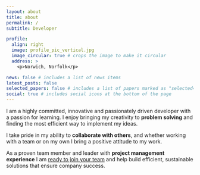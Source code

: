 ```yaml
---
layout: about
title: about
permalink: /
subtitle: Developer

profile:
  align: right
  image: profile_pic_vertical.jpg
  image_circular: true # crops the image to make it circular
  address: >
    <p>Norwich, Norfolk</p>

news: false # includes a list of news items
latest_posts: false
selected_papers: false # includes a list of papers marked as "selected={true}"
social: true # includes social icons at the bottom of the page
---
```


I am a highly committed, innovative and passionately driven developer with a passion for learning. I enjoy bringing my creativity to **problem solving** and finding the most efficient way to implement my ideas.

I take pride in my ability to **collaborate with others**, and whether working with a team or on my own I bring a positive attitude to my work.

As a proven team member and leader with **project management experience** I am [ready to join your team](/cv/) and help build efficient, sustainable solutions that ensure company success.